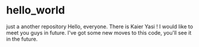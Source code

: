 # hello_world
just a another repository
Hello, everyone. There is Kaier Yasi ! I would like to meet you guys in future.
I've got some new moves to this code, you'll see it in the future.
